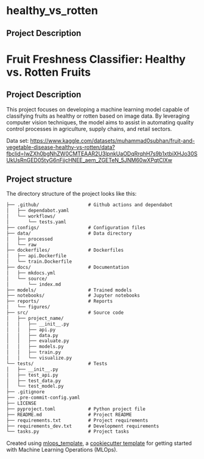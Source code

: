 # healthy_vs_rotten
## Project Description

# Fruit Freshness Classifier: Healthy vs. Rotten Fruits
## Project Description
This project focuses on developing a machine learning model capable of classifying fruits as healthy or rotten based on image data. By leveraging computer vision techniques, the model aims to assist in automating quality control processes in agriculture, supply chains, and retail sectors.


Data set: https://www.kaggle.com/datasets/muhammad0subhan/fruit-and-vegetable-disease-healthy-vs-rotten/data?fbclid=IwZXh0bgNhZW0CMTEAAR2U3lpnkUaODqRrqhH7s9b1xtbiXHJo30SUkUsRnGED05tyG6nFjjcHNEE_aem_ZGETeN_5JNM60wXPqtClXw

## Project structure

The directory structure of the project looks like this:
```txt
├── .github/                  # Github actions and dependabot
│   ├── dependabot.yaml
│   └── workflows/
│       └── tests.yaml
├── configs/                  # Configuration files
├── data/                     # Data directory
│   ├── processed
│   └── raw
├── dockerfiles/              # Dockerfiles
│   ├── api.Dockerfile
│   └── train.Dockerfile
├── docs/                     # Documentation
│   ├── mkdocs.yml
│   └── source/
│       └── index.md
├── models/                   # Trained models
├── notebooks/                # Jupyter notebooks
├── reports/                  # Reports
│   └── figures/
├── src/                      # Source code
│   ├── project_name/
│   │   ├── __init__.py
│   │   ├── api.py
│   │   ├── data.py
│   │   ├── evaluate.py
│   │   ├── models.py
│   │   ├── train.py
│   │   └── visualize.py
└── tests/                    # Tests
│   ├── __init__.py
│   ├── test_api.py
│   ├── test_data.py
│   └── test_model.py
├── .gitignore
├── .pre-commit-config.yaml
├── LICENSE
├── pyproject.toml            # Python project file
├── README.md                 # Project README
├── requirements.txt          # Project requirements
├── requirements_dev.txt      # Development requirements
└── tasks.py                  # Project tasks
```


Created using [mlops_template](https://github.com/SkafteNicki/mlops_template),
a [cookiecutter template](https://github.com/cookiecutter/cookiecutter) for getting
started with Machine Learning Operations (MLOps).
